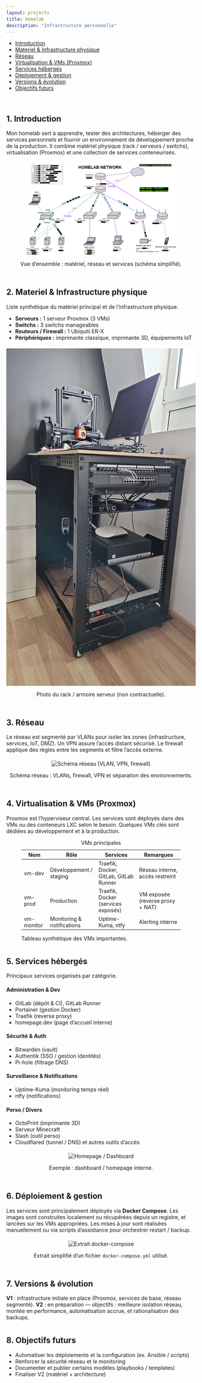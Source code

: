 ```yaml
---
layout: projects
title: Homelab
description: "Infrastructure personnelle"
---
```


<nav id="toc">
  <ul>
    <li><a href="#1-introduction">Introduction</a></li>
    <li><a href="#2-materiel--infrastructure-physique">Materiel & Infrastructure physique</a></li>
    <li><a href="#3-réseau">Réseau</a></li>
    <li><a href="#4-virtualisation--vms-proxmox">Virtualisation & VMs (Proxmox)</a></li>
    <li><a href="#5-services-hébergés">Services hébergés</a></li>
    <li><a href="#6-déploiement--gestion">Déploiement & gestion</a></li>
    <li><a href="#7-versions--évolution">Versions & évolution</a></li>
    <li><a href="#8-objectifs-futurs">Objectifs futurs</a></li>
  </ul>
</nav>

<div id="lightbox">
  <img id="lightbox-img">
</div>

<!-- 1. Introduction -->
## 1. Introduction
<div style="margin-bottom: 40px;">
  <p>
    Mon homelab sert à apprendre, tester des architectures, héberger des services personnels et fournir un
    environnement de développement proche de la production. Il combine matériel physique (rack / serveurs / switchs),
    virtualisation (Proxmox) et une collection de services conteneurisés.
  </p>

  <!-- schéma global -->
  <div style="text-align:center;display: flex;flex-direction: column;align-items: center;margin: 20px 0;">
    <img src="images/homelab_schema.png" alt="Vue d'ensemble du Homelab (schéma)" class="zoomable zoomable-item" style="max-width: 80%;">
    <p class="caption">Vue d’ensemble : matériel, réseau et services (schéma simplifié).</p>
  </div>
</div>

<!-- 2. Matériel & Infrastructure physique -->
## 2. Materiel & Infrastructure physique
<div style="margin-bottom: 40px;">
  <p>Liste synthétique du matériel principal et de l’infrastructure physique.</p>

  <ul>
    <li><strong>Serveurs :</strong> 1 serveur Proxmox (3 VMs)</li>
    <li><strong>Switchs :</strong> 3 switchs manageables</li>
    <li><strong>Routeurs / Firewall :</strong> 1 Ubiquiti ER-X</li>
    <li><strong>Périphériques :</strong> imprimante classique, imprimante 3D, équipements IoT</li>
  </ul>

  <div style="text-align:center;display: flex;flex-direction: column;align-items: center;margin: 20px 0;">
    <img src="images/homelab_rack.png" alt="Photo du rack / serveurs" class="zoomable zoomable-item">
    <p class="caption">Photo du rack / armoire serveur (non contractuelle).</p>
  </div>
</div>

<!-- 3. Réseau -->
## 3. Réseau
<div style="margin-bottom: 40px;">
  <p>
    Le réseau est segmenté par VLANs pour isoler les zones (infrastructure, services, IoT, DMZ). Un VPN assure
    l’accès distant sécurisé. Le firewall applique des règles entre les segments et filtre l’accès externe.
  </p>

  <div style="text-align:center;display: flex;flex-direction: column;align-items: center;margin: 20px 0;">
    <img src="images/homelab_network_schema.png" alt="Schéma réseau (VLAN, VPN, firewall)" class="zoomable zoomable-item">
    <p class="caption">Schéma réseau : VLANs, firewall, VPN et séparation des environnements.</p>
  </div>
</div>

<!-- 4. Virtualisation & VMs -->
## 4. Virtualisation & VMs (Proxmox)
<div style="margin-bottom: 40px;">
  <p>
    Proxmox est l’hyperviseur central. Les services sont déployés dans des VMs ou des conteneurs LXC selon le besoin.
    Quelques VMs clés sont dédiées au développement et à la production.
  </p>

  <!-- tableau VMs -->
  <figure>
    <table>
      <caption>VMs principales</caption>
      <thead>
        <tr>
          <th>Nom</th>
          <th>Rôle</th>
          <th>Services</th>
          <th>Remarques</th>
        </tr>
      </thead>
      <tbody>
        <tr>
          <td>vm-dev</td>
          <td>Développement / staging</td>
          <td>Traefik, Docker, GitLab, GitLab Runner</td>
          <td>Réseau interne, accès restreint</td>
        </tr>
        <tr>
          <td>vm-prod</td>
          <td>Production</td>
          <td>Traefik, Docker (services exposés)</td>
          <td>VM exposée (reverse proxy + NAT)</td>
        </tr>
        <tr>
          <td>vm-monitor</td>
          <td>Monitoring & notifications</td>
          <td>Uptime-Kuma, ntfy</td>
          <td>Alerting interne</td>
        </tr>
      </tbody>
    </table>
    <figcaption>Tableau synthétique des VMs importantes.</figcaption>
  </figure>
</div>

<!-- 5. Services hébergés -->
## 5. Services hébergés
<div style="margin-bottom: 40px;">
  <p>Principaux services organisés par catégorie.</p>

  <h4>Administration & Dev</h4>
  <ul>
    <li>GitLab (dépôt & CI), GitLab Runner</li>
    <li>Portainer (gestion Docker)</li>
    <li>Traefik (reverse proxy)</li>
    <li>homepage.dev (page d’accueil interne)</li>
  </ul>

  <h4>Sécurité & Auth</h4>
  <ul>
    <li>Bitwarden (vault)</li>
    <li>Authentik (SSO / gestion identités)</li>
    <li>Pi-hole (filtrage DNS)</li>
  </ul>

  <h4>Surveillance & Notifications</h4>
  <ul>
    <li>Uptime-Kuma (monitoring temps réel)</li>
    <li>ntfy (notifications)</li>
  </ul>

  <h4>Perso / Divers</h4>
  <ul>
    <li>OctoPrint (imprimante 3D)</li>
    <li>Serveur Minecraft</li>
    <li>Slash (outil perso)</li>
    <li>Cloudflared (tunnel / DNS) et autres outils d’accès</li>
  </ul>

  <div style="text-align:center;display: flex;flex-direction: column;align-items: center;margin: 20px 0;">
    <img src="images/homelab_homepage.png" alt="Homepage / Dashboard" class="zoomable zoomable-item">
    <p class="caption">Exemple : dashboard / homepage interne.</p>
  </div>
</div>

<!-- 6. Déploiement & gestion (Docker-compose) -->
## 6. Déploiement & gestion
<div style="margin-bottom: 40px;">
  <p>
    Les services sont principalement déployés via <strong>Docker Compose</strong>. Les images sont construites localement
    ou récupérées depuis un registre, et lancées sur les VMs appropriées. Les mises à jour sont réalisées manuellement ou via
    scripts d’assistance pour orchestrer restart / backup.
  </p>

  <div style="text-align:center;display: flex;flex-direction: column;align-items: center;margin: 20px 0;">
    <img src="images/docker-compose-example" alt="Extrait docker-compose" class="zoomable zoomable-item">
    <p class="caption">Extrait simplifié d’un fichier <code>docker-compose.yml</code> utilisé.</p>
  </div>
</div>

<!-- 7. Versions (V1 / V2) -->
## 7. Versions & évolution
<div style="margin-bottom: 40px;">
  <p>
    <strong>V1</strong> : infrastructure initiale en place (Proxmox, services de base, réseau segmenté).  
    <strong>V2</strong> : en préparation — objectifs : meilleure isolation réseau, montée en performance, automatisation accrue, et rationalisation des backups.
  </p>
</div>

<!-- 8. Objectifs futurs -->
## 8. Objectifs futurs
<div style="margin-bottom: 40px;">
  <ul>
    <li>Automatiser les déploiements et la configuration (ex. Ansible / scripts)</li>
    <li>Renforcer la sécurité réseau et le monitoring</li>
    <li>Documenter et publier certains modèles (playbooks / templates)</li>
    <li>Finaliser V2 (matériel + architecture)</li>
  </ul>
</div>
